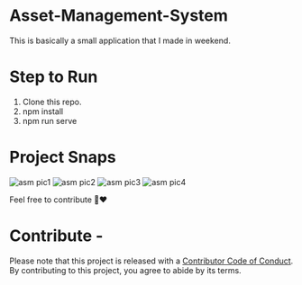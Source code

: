 # Asset-Management-System
This is basically a small application that I made in weekend.

# Step to Run
1. Clone this repo.
2. npm install
3. npm run serve

# Project Snaps
![asm pic1](https://github.com/kavyanshpandey/Asset-Management-System/blob/master/asm1pic.png)
![asm pic2](https://github.com/kavyanshpandey/Asset-Management-System/blob/master/asmpic4.png)
![asm pic3](https://github.com/kavyanshpandey/Asset-Management-System/blob/master/asmpic2.png)
![asm pic4](https://github.com/kavyanshpandey/Asset-Management-System/blob/master/asmpic3.png)

Feel free to contribute 🚀❤️

# Contribute -

Please note that this project is released with a [Contributor Code of Conduct](CODE_OF_CONDUCT.md). By contributing to this project, you agree to abide by its terms.
